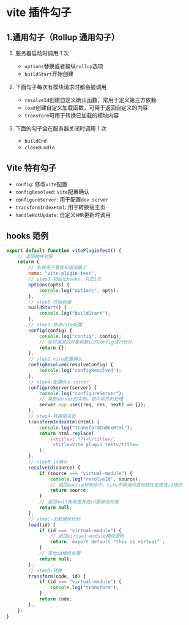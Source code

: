 # vite 插件勾子

## 1.通用勾子（Rollup 通用勾子）

1. 服务器启动时调用 1 次

    - `options`替换或者操纵`rollup`选项
    - `buildStart`开始创建

2. 下面勾子每次有模块请求时都会被调用

    - `resolveId`创建自定义确认函数，常用于定义第三方依赖
    - `load`创建自定义加载函数，可用于返回自定义的内容
    - `transform`可用于转换已加载的模块内容

3. 下面的勾子会在服务器关闭时调用 1 次
    - `buildEnd`
    - `closeBundle`

## Vite 特有勾子

-   `config`: 修改`vite`配置
-   `configResolved`: `vite`配置确认
-   `configureServer`: 用于配置`dev server`
-   `transformIndexHtml`: 用于转换宿主页
-   `handleHotUpdate`: 自定义`HMR`更新时调用

## hooks 范例

```js
export default function vitePluginTest() {
    // 返回插件对象
    return {
        // 名称用于警告和错误展示
        name: "vite-plugin-test",
        // step3-初始化hooks，只走1次
        options(opts) {
            console.log("options", opts);
        },
        // step5-开始创建
        buildStart() {
            console.log("buildStart");
        },
        // step1-修改vite配置
        config(config) {
            console.log("config", config);
            // 会将返回的对象和默认的config进行合并
            return {};
        },
        // step2-vite配置确认
        configResolved(resolveConfig) {
            console.log("configResolved");
        },
        // step4-配置dev server
        configureServer(server) {
            console.log("configureServer");
            // 拿到server的实例，做中间件的处理
            server.app.use((req, res, next) => {});
        },
        // stepA-转换宿主页
        transformIndexHtml(html) {
            console.log("transformIndexHtml");
            return html.replace(
                /<title>(.*?)<\/title>/,
                `<title>vite plugin test</title>`
            );
        },
        // stepB-id确认
        resolveId(source) {
            if (source === "virtual-module") {
                console.log("resolveId", source);
                // 返回source标明命中，vite不再询问其他插件处理该id请求
                return source;
            }
            // 返回null表明是其他id要继续处理
            return null;
        },
        // stepC-加载模块代码
        load(id) {
            if (id === "virtual-module") {
                // 返回virtual-module模块源码
                return `export default "this is virtual"`;
            }
            // 其他id继续处理
            return null;
        },
        // stepD-转换
        transform(code, id) {
            if (id === "virtual-module") {
                console.log("transform");
            }
            return code;
        },
    };
}
```
